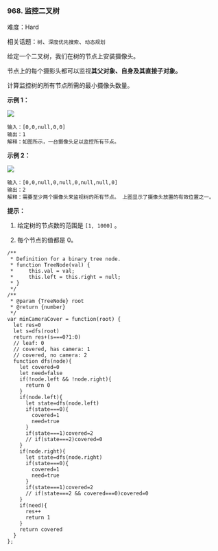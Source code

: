 ### 968. 监控二叉树

难度：Hard

相关话题：`树`、`深度优先搜索`、`动态规划`

给定一个二叉树，我们在树的节点上安装摄像头。



节点上的每个摄影头都可以监视**其父对象、自身及其直接子对象。** 



计算监控树的所有节点所需的最小摄像头数量。







**示例 1：** 



![](https://assets.leetcode-cn.com/aliyun-lc-upload/uploads/2018/12/29/bst_cameras_01.png)




```
输入：[0,0,null,0,0]
输出：1
解释：如图所示，一台摄像头足以监控所有节点。
```


**示例 2：** 



![](https://assets.leetcode-cn.com/aliyun-lc-upload/uploads/2018/12/29/bst_cameras_02.png)




```
输入：[0,0,null,0,null,0,null,null,0]
输出：2
解释：需要至少两个摄像头来监视树的所有节点。 上图显示了摄像头放置的有效位置之一。
```



**提示：** 




1. 给定树的节点数的范围是 `[1, 1000]` 。

2. 每个节点的值都是 0。




```
/**
 * Definition for a binary tree node.
 * function TreeNode(val) {
 *     this.val = val;
 *     this.left = this.right = null;
 * }
 */
/**
 * @param {TreeNode} root
 * @return {number}
 */
var minCameraCover = function(root) {
  let res=0
  let s=dfs(root)
  return res+(s===0?1:0)
  // leaf: 0
  // covered, has camera: 1
  // covered, no camera: 2
  function dfs(node){
    let covered=0
    let need=false
    if(!node.left && !node.right){
      return 0
    }
    if(node.left){
      let state=dfs(node.left)
      if(state===0){
        covered=1
        need=true
      }
      if(state===1)covered=2
      // if(state===2)covered=0
    }
    if(node.right){
      let state=dfs(node.right)
      if(state===0){
        covered=1
        need=true
      }
      if(state===1)covered=2
      // if(state===2 && covered===0)covered=0
    }
    if(need){
      res++
      return 1
    }
    return covered
  }
};
```

